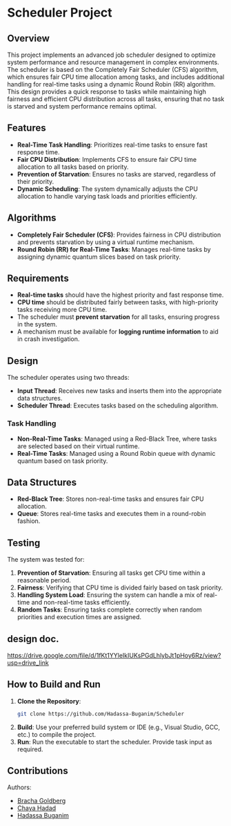 
# Scheduler Project

## Overview

This project implements an advanced job scheduler designed to optimize system performance and resource management in complex environments. The scheduler is based on the Completely Fair Scheduler (CFS) algorithm, which ensures fair CPU time allocation among tasks, and includes additional handling for real-time tasks using a dynamic Round Robin (RR) algorithm. This design provides a quick response to tasks while maintaining high fairness and efficient CPU distribution across all tasks, ensuring that no task is starved and system performance remains optimal.

## Features

-   **Real-Time Task Handling**: Prioritizes real-time tasks to ensure fast response time.
-   **Fair CPU Distribution**: Implements CFS to ensure fair CPU time allocation to all tasks based on priority.
-   **Prevention of Starvation**: Ensures no tasks are starved, regardless of their priority.
-   **Dynamic Scheduling**: The system dynamically adjusts the CPU allocation to handle varying task loads and priorities efficiently.

## Algorithms

-   **Completely Fair Scheduler (CFS)**: Provides fairness in CPU distribution and prevents starvation by using a virtual runtime mechanism.
-   **Round Robin (RR) for Real-Time Tasks**: Manages real-time tasks by assigning dynamic quantum slices based on task priority.

## Requirements

-   **Real-time tasks** should have the highest priority and fast response time.
-   **CPU time** should be distributed fairly between tasks, with high-priority tasks receiving more CPU time.
-   The scheduler must **prevent starvation** for all tasks, ensuring progress in the system.
-   A mechanism must be available for **logging runtime information** to aid in crash investigation.

## Design

The scheduler operates using two threads:

-   **Input Thread**: Receives new tasks and inserts them into the appropriate data structures.
-   **Scheduler Thread**: Executes tasks based on the scheduling algorithm.

### Task Handling

-   **Non-Real-Time Tasks**: Managed using a Red-Black Tree, where tasks are selected based on their virtual runtime.
-   **Real-Time Tasks**: Managed using a Round Robin queue with dynamic quantum based on task priority.

## Data Structures

-   **Red-Black Tree**: Stores non-real-time tasks and ensures fair CPU allocation.
-   **Queue**: Stores real-time tasks and executes them in a round-robin fashion.

## Testing

The system was tested for:

1.  **Prevention of Starvation**: Ensuring all tasks get CPU time within a reasonable period.
2.  **Fairness**: Verifying that CPU time is divided fairly based on task priority.
3.  **Handling System Load**: Ensuring the system can handle a mix of real-time and non-real-time tasks efficiently.
4.  **Random Tasks**: Ensuring tasks complete correctly when random priorities and execution times are assigned.

## design doc.

https://drive.google.com/file/d/1fKt1YYleIkIUKsPGdLhlybJt1pHoy6Rz/view?usp=drive_link

## How to Build and Run

1.  **Clone the Repository**:
       ```bash
    git clone https://github.com/Hadassa-Buganim/Scheduler
2.  **Build**: Use your preferred build system or IDE (e.g., Visual Studio, GCC, etc.) to compile the project.
3.  **Run**: Run the executable to start the scheduler. Provide task input as required.

## Contributions

Authors:

-   [Bracha Goldberg](https://github.com/BrachiGoldberg)
-   [Chaya Hadad](https://github.com/chayaProg)
-   [Hadassa Buganim](https://github.com/Hadassa-Buganim)
